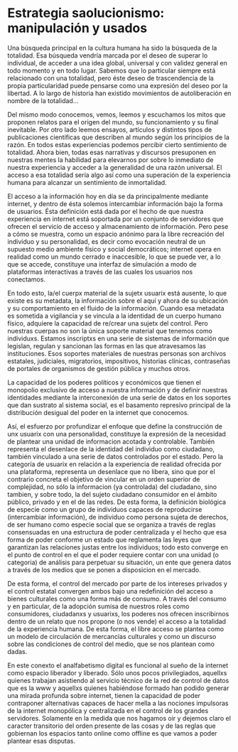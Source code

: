 # Estrategia saolucionismo: manipulación y usados

Una búsqueda principal en la cultura humana ha sido la búsqueda de la totalidad. Esa búsqueda vendría marcada por el deseo 
de superar lo individual, de acceder a una idea global, universal y con validez general en todo momento y en todo lugar. 
Sabemos que lo particular siempre está relacionado con una totalidad, pero éste deseo de trascendencia de la propia 
particularidad puede pensarse como una expresión del deseo por la libertad. A lo largo de historia han existido movimientos 
de autoliberación en nombre de la totalidad…

Del mismo modo conocemos, vemos, leemos y escuchamos los mitos que proponen relatos para el origen del mundo, su
funcionamiento y su final inevitable. Por otro lado leemos ensayos, artículos y distintos tipos de publicaciones científicas
que describen al mundo según los principios de la razón. En todos estas experiencias podemos percibir cierto sentimiento de
totalidad. Ahora bien, todas esas narrativas y discursos presuponen en nuestras mentes la habilidad para elevarnos por sobre
lo inmediato de nuestra experiencia y acceder a la generalidad de una razón universal. El acceso a esa totalidad sería algo
así como una superación de la experiencia humana para alcanzar un sentimiento de  inmortalidad.

El acceso a la información hoy en día se da principalmente mediante internet, y dentro de ésta solemos intercambiar
información bajo la forma de usuarios. Ésta definición está dada por el hecho de que nuestra experiencia en internet está
soportada por un conjunto de servidores que ofrecen el servicio de acceso y almacenamiento de información. Pero pese a cómo
se muestra, como un espacio anónimo para la libre recreación del individuo y su personalidad, es decir como evocación neutral
de un supuesto medio ambiente físico y social democráticos; internet opera en realidad como un mundo cerrado e inaccesible,
lo que se puede ver, a lo que se accede, constituye una interfaz de simulación a modo de plataformas interactivas a través de
las cuales los usuarios nos conectamos.

En todo esto, la/el cuerpx material de la sujetx usuarix está ausente, lo que existe es su metadata, la información sobre el
aquí y ahora de su ubicación y su comportamiento en el fluido de la información. Cuando esa metadata es sometida a vigilancia
y se vincula a la identidad de un cuerpo humano físico, adquiere la capacidad de re/crear una sujetx del control. Pero
nuestras cuerpas no son la única soporte material que tenemos como individuxs. Estamos inscriptxs en una serie de sistemas de
información que legislan, regulan y sancionan las formas en las que atravesamos las instituciones. Esos soportes materiales
de nuestras personas son archivos estatales, judiciales, migratorios, impositivos, historias clínicas, contraseñas de
portales de organismos de gestión pública y muchos otros.

La capacidad de los poderes políticos y económicos que tienen el monopolio exclusivo de acceso a nuestra información y de
definir nuestras identidades mediante la interconexión de una serie de datos en los soportes que dan sustrato al sistema
social, es el basamento represivo principal de la distribución desigual del poder en la internet que conocemos.

Así, el esfuerzo por profundizar el enfoque que define la construcción de unx usuarix con una personalidad, constituye la
expresión de la necesidad de plantear una unidad de informacion acotada y controlable. También representa el desenlace de la
identidad del individuo como ciudadano, también vinculado a una serie de datos controlados por el estado. Pero la categoría
de usuarix en relación a la experiencia de realidad ofrecida por una plataforma, representa un desenlace que no libera, sino
que por el contrario concreta el objetivo de vincular en un orden superior de complejidad, no sólo la informacion (ya
controlada) del ciudadano, sino tambien, y sobre todo, la del sujeto ciudadano consumidor en el ámbito público, privado y en
el de las redes. De esta forma, la definición biológica de especie como un grupo de individuos capaces de reproducirse
(intercambiar información), de individuo como persona sujeta de derechos, de ser humano como especie social que se organiza
a través de reglas consensuadas en una estructura de poder centralizada y el hecho que esa forma de poder conforme un estado
que reglamenta las leyes que garantizan las relaciones justas entre los individuos; todo esto converge en el punto de control
en el que el poder requiere contar con una unidad (o categoria) de análisis para perpetuar su situación, un ente que genera
datos a través de los medios que se ponen a disposicion en el mercado.

De esta forma, el control del mercado por parte de los intereses privados y el control estatal convergen ambos bajo una
redefinición del acceso a bienes culturales como una forma más de consumo. A través del consumo y en particular, de la
adopción sumisa de nuestros roles como consumidores, ciudadanxs y usuarixs, los poderes nos ofrecen inscribirnos dentro de un
relato que nos propone (o nos vende) el acceso a la totalidad de la experiencia humana. De esta forma, el libre acceso se
plantea como un modelo de circulación de mercancías culturales y como un discurso sobre las condiciones de control del medio,
que se nos plantean como dadas.

En este conexto el analfabetismo digital es funcional al sueño de la internet como espacio liberador y liberado. Sólo unos
pocos privilegiados, aquellxs quienes trabajan asistiendo al servicio técnico de la red de control de datos que es la www y
aquellxs quienes habiéndose formado han podido generar una mirada profunda sobre internet, tienen la capacidad de poder
contraponer alternativas capaces de hacer mella a las nociones impulsoras de la internet monopólica y centralizada en el
control de los grandes servidores. Solamente en la medida que nos hagamos oir y dejemos claro el caracter transitorio del
orden presente de las cosas y de las reglas que gobiernan los espacios tanto online como offline es que vamos a poder
plantear esas disputas.
